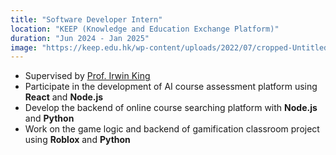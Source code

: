 ```yaml
---
title: "Software Developer Intern"
location: "KEEP (Knowledge and Education Exchange Platform)"
duration: "Jun 2024 - Jan 2025"
image: "https://keep.edu.hk/wp-content/uploads/2022/07/cropped-Untitled-design-1.png"
---
```


- Supervised by <ins>[Prof. Irwin King](https://www.cse.cuhk.edu.hk/irwin.king/)</ins>
- Participate in the development of AI course assessment platform using **React** and **Node.js**
- Develop the backend of online course searching platform with **Node.js** and **Python**
- Work on the game logic and backend of gamification classroom project using **Roblox** and **Python**